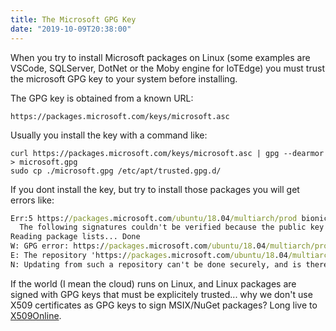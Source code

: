 ```yaml
---
title: The Microsoft GPG Key
date: "2019-10-09T20:38:00"
---
```


When you try to install Microsoft packages on Linux (some examples are VSCode, SQLServer, DotNet or the Moby engine for IoTEdge) you must trust the microsoft GPG key to your system before installing.

The GPG key is obtained from a known URL:

```
https://packages.microsoft.com/keys/microsoft.asc
```

Usually you install the key with a command like:

```
curl https://packages.microsoft.com/keys/microsoft.asc | gpg --dearmor > microsoft.gpg
sudo cp ./microsoft.gpg /etc/apt/trusted.gpg.d/
```

If you dont install the key, but try to install those packages you will get errors like:

```cmd
Err:5 https://packages.microsoft.com/ubuntu/18.04/multiarch/prod bionic InRelease
  The following signatures couldn't be verified because the public key is not available: NO_PUBKEY EB3E94ADBE1229CF
Reading package lists... Done
W: GPG error: https://packages.microsoft.com/ubuntu/18.04/multiarch/prod bionic InRelease: The following signatures couldn't be verified because the public key is not available: NO_PUBKEY EB3E94ADBE1229CF
E: The repository 'https://packages.microsoft.com/ubuntu/18.04/multiarch/prod bionic InRelease' is not signed.
N: Updating from such a repository can't be done securely, and is therefore disabled by default.
```

If the world (I mean the cloud) runs on Linux, and Linux packages are signed with GPG keys that must be explicitely trusted... why we don't use X509 certificates as GPG keys to sign MSIX/NuGet packages? 
Long live to [X509Online](https://bit.ly/x509online).

